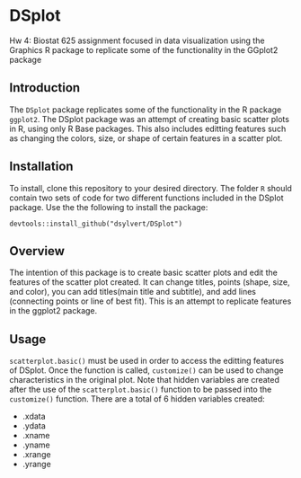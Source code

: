 # DSplot
Hw 4: Biostat 625 assignment focused in data visualization using the Graphics 
R package to replicate some of the functionality in the GGplot2 package

## Introduction

The `DSplot` package replicates some of the functionality in the R package `ggplot2`. 
The DSplot package was an attempt of creating basic scatter plots in R, using only R Base 
packages. This also includes editting features such as changing the colors, size, or shape
of certain features in a scatter plot.


## Installation

To install, clone this repository to your desired directory. The folder `R` should 
contain two sets of code for two different functions included in the DSplot package. 
Use the the following to install the package:
```angular2html
devtools::install_github("dsylvert/DSplot")
```


## Overview

The intention of this package is to create basic scatter plots and edit the features 
of the scatter plot created. It can change titles, points (shape, size, and color), 
you can add titles(main title and subtitle), and add lines (connecting points or line 
of best fit). This is an attempt to replicate features in the ggplot2 package.

## Usage

`scatterplot.basic()` must be used in order to access the editting features of 
DSplot. Once the function is called, `customize()` can be used to change characteristics
in the original plot. Note that hidden variables are created after the use of the 
`scatterplot.basic()` function to be passed into the `customize()` function. There
are a total of 6 hidden variables created:
* .xdata
* .ydata
* .xname
* .yname
* .xrange
* .yrange





